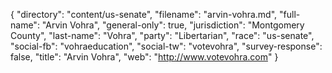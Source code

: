 {
  "directory": "content/us-senate",
  "filename": "arvin-vohra.md",
  "full-name": "Arvin Vohra",
  "general-only": true,
  "jurisdiction": "Montgomery County",
  "last-name": "Vohra",
  "party": "Libertarian",
  "race": "us-senate",
  "social-fb": "vohraeducation",
  "social-tw": "votevohra",
  "survey-response": false,
  "title": "Arvin Vohra",
  "web": "http://www.votevohra.com"
}
